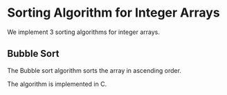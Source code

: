 # Sorting Algorithm for Integer Arrays
We implement 3 sorting algorithms for integer arrays.
## Bubble Sort

The Bubble sort algorithm sorts the array in ascending order.

The algorithm is implemented in C.
